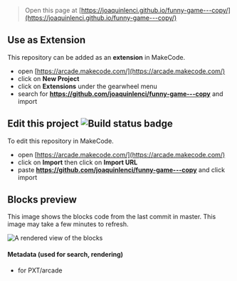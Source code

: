  


> Open this page at [https://joaquinlenci.github.io/funny-game---copy/](https://joaquinlenci.github.io/funny-game---copy/)

## Use as Extension

This repository can be added as an **extension** in MakeCode.

* open [https://arcade.makecode.com/](https://arcade.makecode.com/)
* click on **New Project**
* click on **Extensions** under the gearwheel menu
* search for **https://github.com/joaquinlenci/funny-game---copy** and import

## Edit this project ![Build status badge](https://github.com/joaquinlenci/funny-game---copy/workflows/MakeCode/badge.svg)

To edit this repository in MakeCode.

* open [https://arcade.makecode.com/](https://arcade.makecode.com/)
* click on **Import** then click on **Import URL**
* paste **https://github.com/joaquinlenci/funny-game---copy** and click import

## Blocks preview

This image shows the blocks code from the last commit in master.
This image may take a few minutes to refresh.

![A rendered view of the blocks](https://github.com/joaquinlenci/funny-game---copy/raw/master/.github/makecode/blocks.png)

#### Metadata (used for search, rendering)

* for PXT/arcade
<script src="https://makecode.com/gh-pages-embed.js"></script><script>makeCodeRender("{{ site.makecode.home_url }}", "{{ site.github.owner_name }}/{{ site.github.repository_name }}");</script>
